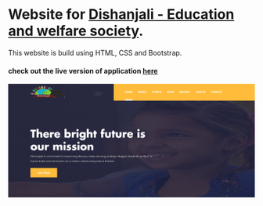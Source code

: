 # Website for [Dishanjali - Education and welfare society](https://www.facebook.com/NSBMDishanjali).
This website is build using HTML, CSS and Bootstrap. 



#### check out the live version of application [here](https://dishanjali-ngo.web.app/)

![DEMO IMAGE|700](https://github.com/abhayrajmalviya/Dishanjali/blob/main/demo.png)


